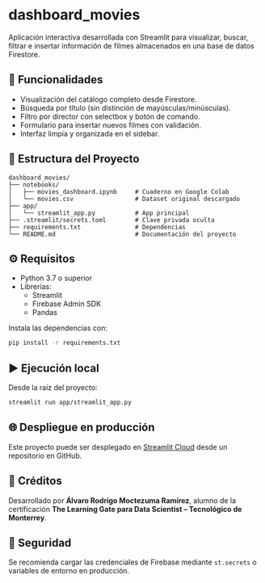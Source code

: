 # dashboard_movies

Aplicación interactiva desarrollada con Streamlit para visualizar, buscar, filtrar e insertar información de filmes almacenados en una base de datos Firestore.

## 🚀 Funcionalidades

- Visualización del catálogo completo desde Firestore.
- Búsqueda por título (sin distinción de mayúsculas/minúsculas).
- Filtro por director con selectbox y botón de comando.
- Formulario para insertar nuevos filmes con validación.
- Interfaz limpia y organizada en el sidebar.

## 📁 Estructura del Proyecto

```
dashboard_movies/
├── notebooks/
│   ├── movies_dashboard.ipynb     # Cuaderno en Google Colab
│   └── movies.csv                 # Dataset original descargado
├── app/
│   └── streamlit_app.py           # App principal
├── .streamlit/secrets.toml        # Clave privada oculta
├── requirements.txt               # Dependencias
└── README.md                      # Documentación del proyecto
```

## ⚙️ Requisitos

- Python 3.7 o superior
- Librerías:
  - Streamlit
  - Firebase Admin SDK
  - Pandas

Instala las dependencias con:

```bash
pip install -r requirements.txt
```

## ▶️ Ejecución local

Desde la raíz del proyecto:

```bash
streamlit run app/streamlit_app.py
```

## 🌐 Despliegue en producción

Este proyecto puede ser desplegado en [Streamlit Cloud](https://streamlit.io/cloud) desde un repositorio en GitHub.

## 📌 Créditos

Desarrollado por **Álvaro Rodrigo Moctezuma Ramírez**, alumno de la certificación
**The Learning Gate para Data Scientist – Tecnológico de Monterrey**.

## 🔐 Seguridad

Se recomienda cargar las credenciales de Firebase mediante `st.secrets` o variables de entorno en producción.
